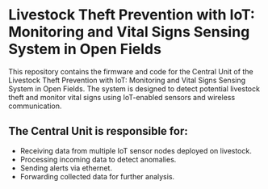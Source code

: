 # Livestock Theft Prevention with IoT: Monitoring and Vital Signs Sensing System in Open Fields
This repository contains the firmware and code for the Central Unit of the Livestock Theft Prevention with IoT: Monitoring and Vital Signs Sensing System in Open Fields. The system is designed to detect potential livestock theft and monitor vital signs using IoT-enabled sensors and wireless communication.

## The Central Unit is responsible for:

* Receiving data from multiple IoT sensor nodes deployed on livestock.
* Processing incoming data to detect anomalies.
* Sending alerts via ethernet.
* Forwarding collected data for further analysis.
